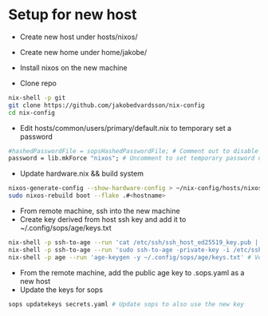 # Setup for new host

- Create new host under hosts/nixos/<hostname>
- Create new home under home/jakobe/<hostname>

- Install nixos on the new machine
- Clone repo

```bash
nix-shell -p git
git clone https://github.com/jakobedvardsson/nix-config
cd nix-config
```

- Edit hosts/common/users/primary/default.nix to temporary set a password

```nix
#hashedPasswordFile = sopsHashedPasswordFile; # Comment out to disable password
password = lib.mkForce "nixos"; # Uncomment to set temporary password until sops passwords work
```

- Update hardware.nix && build system

```bash
nixos-generate-config --show-hardware-config > ~/nix-config/hosts/nixos/think/hardware.nix
sudo nixos-rebuild boot --flake .#<hostname>
```

- From remote machine, ssh into the new machine
- Create key derived from host ssh key and add it to ~/.config/sops/age/keys.txt

```bash
nix-shell -p ssh-to-age --run 'cat /etc/ssh/ssh_host_ed25519_key.pub | ssh-to-age' # Get age key from host ssh key
nix-shell -p ssh-to-age --run 'sudo ssh-to-age -private-key -i /etc/ssh/ssh_host_ed25519_key -o ~/.config/sops/age/keys.txt' # Get private-key to keys.txt
nix-shell -p age --run 'age-keygen -y ~/.config/sops/age/keys.txt' # Verify same public key
```

- From the remote machine, add the public age key to .sops.yaml as a new host
- Update the keys for sops

```bash
sops updatekeys secrets.yaml # Update sops to also use the new key
```
